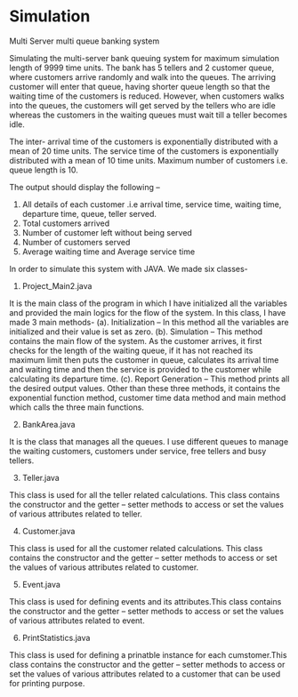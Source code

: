 # Simulation
Multi Server multi queue banking system

Simulating the multi-server bank queuing system for maximum simulation length of 9999 time units. The bank has 5 tellers and 2 customer queue, where customers arrive randomly and walk into the queues.
The arriving customer will enter that queue, having shorter queue length so that the waiting time of the customers is reduced. However, when customers walks into the queues, the customers will get served by the tellers who are idle whereas the customers in the waiting queues must wait till a teller becomes idle.

The inter- arrival time of the customers is exponentially distributed with a mean of 20 time units.
The service time of the customers is exponentially distributed with a mean of 10 time units.
Maximum number of customers i.e. queue length is 10.

The output should display the following – 
1. All details of each customer .i.e arrival time, service time, waiting time, departure time, queue, teller served.
2. Total customers arrived 
3. Number of customer left without being served 
4. Number of customers served 
5. Average waiting time and Average service time 

In order to simulate this system with JAVA. We made six classes-
1. Project_Main2.java

It is the main class of the program in which I have initialized all the variables and provided the main logics for the flow of the system. In this class, I have made 3 main methods-
(a). Initialization – In this method all the variables are initialized and their value is set as zero.
(b). Simulation – This method contains the main flow of the system. As the customer arrives, it first checks for the length of the waiting queue, if it has not reached its maximum limit then puts the customer in queue, calculates its arrival time and waiting time and then the service is provided to the customer while calculating its departure time.
(c). Report Generation – This method prints all the desired output values.
Other than these three methods, it contains the exponential function method, customer time data method and main method which calls the three main functions.

2. BankArea.java

It is the class that manages all the queues. I use different queues to manage the waiting customers, customers under service, free tellers and busy tellers.

3. Teller.java

This class is used for all the teller related calculations. This class contains the constructor and the getter – setter methods to access or set the values of various attributes related to teller.

4. Customer.java

This class is used for all the customer related calculations. This class contains the constructor and the getter – setter methods to access or set the values of various attributes related to customer.

5. Event.java

This class is used for defining events and its attributes.This class contains the constructor and the getter – setter methods to access or set the values of various attributes related to event.

6. PrintStatistics.java

This class is used for defining a prinatble instance for each cumstomer.This class contains the constructor and the getter – setter methods to access or set the values of various attributes related to a customer that can be used for printing purpose.
